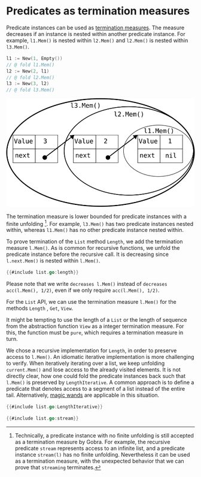 # Predicates as termination measures

Predicate instances can be used as [termination measures](./termination.md).
The measure decreases if an instance is nested within another predicate instance.
For example, `l1.Mem()` is nested within `l2.Mem()` and `l2.Mem()` is nested within `l3.Mem()`.
``` go
l1 := New(1, Empty())
// @ fold l1.Mem()
l2 := New(2, l1)
// @ fold l2.Mem()
l3 := New(3, l2)
// @ fold l3.Mem()
```

![](./assets/nested-predicates.svg)

The termination measure is lower bounded for predicate instances with a finite unfolding [^1].
For example, `l3.Mem()` has two predicate instances nested within, whereas `l1.Mem()` has no other predicate instance nested within.


To prove termination of the `List` method `Length`, we add the termination measure `l.Mem()`.
As is common for recursive functions, we unfold the predicate instance before the recursive call.
It is decreasing since `l.next.Mem()` is nested within `l.Mem()`.
``` go
{{#include list.go:length}}
```
Please note that we write `decreases l.Mem()` instead of `decreases acc(l.Mem(), 1/2)`, even if we only require `acc(l.Mem(), 1/2)`.
<!-- Logic error: got unexpected type assertion -->

For the `List` API, we can use the termination measure `l.Mem()` for the methods `Length` , `Get`, `View`.

It might be tempting to use the length of a `List` or the length of sequence from the abstraction function `View` as a integer termination measure.
For this, the function must be `pure`, which requires a termination measure in turn.

We chose a recursive implementation for `Length`, in order to preserve access to `l.Mem()`.
An idiomatic iterative implementation is more challenging to verify.
When iteratively iterating over a list, we keep unfolding `current.Mem()` and lose access to the already visited elements.
It is not directly clear, how one could fold the predicate instances back such that `l.Mem()` is preserved by `LengthIterative`.
A common approach is to define a predicate that denotes access to a segment of a list instead of the entire tail.
Alternatively, [magic wands](./magic-wands.md) are applicable in this situation.
``` go
{{#include list.go:LengthIterative}}
```



<!-- [viper tutorial](https://viper.ethz.ch/tutorial/#termination-measures-and-decreases-clauses) -->
<!-- PredicateInstance -->
<!-- (predicate_instance.vpr) 	p1 <_ p2 <==> nested(p1, p2) -->

<!--
- iterative length / or getting last element
  - seen how to write a (recursive) function to get the length of a linked list
  - this function preserved access to the linked list
  - if we write an iterative version
  - traversing the list we must unfold access
  - it is not clear how we could fold it back to return back the full permission to the list
  - this can be achieved by using _magic wands_ , an advanced topic (link)
  - Example: iterative length without ensures Mem ... -->


[^1]: Technically, a predicate instance with no finite unfolding is still accepted as a termination measure by Gobra.
For example, the recursive predicate `stream` represents access to an infinite list, and a predicate instance `stream(l)` has no finite unfolding.
Nevertheless it can be used as a termination measure, with the unexpected behavior that we can prove that `streaming` terminates.
<!-- One cannot obtain `stream(l)` without already holding such a predicate instance. -->
<!-- Such an instance cannot be obtained in practice and the function `streaming` with precondition `stream(l)` not called. -->
``` go
{{#include list.go:stream}}
```
